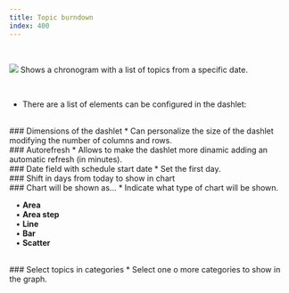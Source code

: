 ```yaml
---
title: Topic burndown
index: 400
---
```


    
<br />

<img src="/static/images/icons/chart_line.png" /> Shows a chronogram with a list of topics from a specific date.

<br />

* There are a list of elements can be configured in the dashlet:

<br />
### Dimensions of the dashlet
* Can personalize the size of the dashlet modifying the number of columns and rows.

<br />
### Autorefresh
* Allows to make the dashlet more dinamic adding an automatic refresh (in minutes).


<br />
###  Date field with schedule start date
* Set the first day.

<br />
### Shift in days from today to show in chart

<br />
### Chart will be shown as...
* Indicate what type of chart will be shown. <br />

&nbsp; &nbsp;• **Area** <br />
&nbsp; &nbsp;• **Area step** <br />
&nbsp; &nbsp;• **Line** <br />
&nbsp; &nbsp;• **Bar** <br />
&nbsp; &nbsp;• **Scatter**

<br />
### Select topics in categories
* Select one o more categories to show in the graph.
